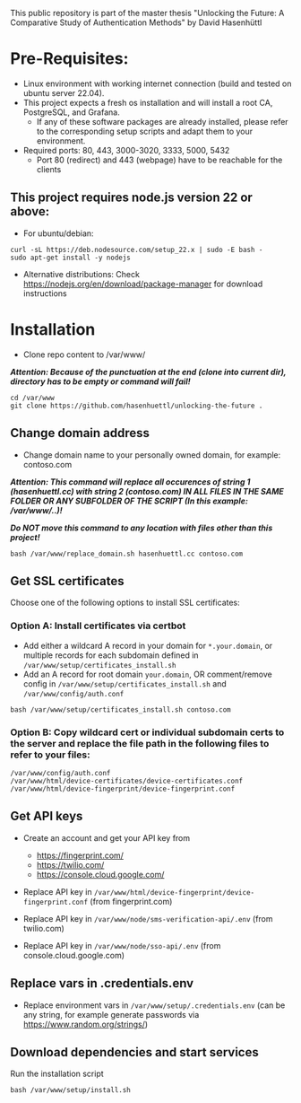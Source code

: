 This public repository is part of the master thesis "Unlocking the Future: A Comparative Study of Authentication Methods" by David Hasenhüttl

# Pre-Requisites:
 * Linux environment with working internet connection (build and tested on ubuntu server 22.04).
 * This project expects a fresh os installation and will install a root CA, PostgreSQL, and Grafana.
   * If any of these software packages are already installed, please refer to the corresponding setup scripts and adapt them to your environment.
 * Required ports: 80, 443, 3000-3020, 3333, 5000, 5432
   * Port 80 (redirect) and 443 (webpage) have to be reachable for the clients

## This project requires node.js version 22 or above:
* For ubuntu/debian:
```
curl -sL https://deb.nodesource.com/setup_22.x | sudo -E bash -
sudo apt-get install -y nodejs
```

* Alternative distributions: Check <https://nodejs.org/en/download/package-manager> for download instructions

# Installation

* Clone repo content to /var/www/

___Attention: Because of the punctuation at the end (clone into current dir), directory has to be empty or command will fail!___
```
cd /var/www
git clone https://github.com/hasenhuettl/unlocking-the-future .
```

## Change domain address
 * Change domain name to your personally owned domain, for example: contoso.com

___**Attention: This command will replace all occurences of string 1 (hasenhuettl.cc) with string 2 (contoso.com) IN ALL FILES IN THE SAME FOLDER OR ANY SUBFOLDER OF THE SCRIPT (In this example: /var/www/..)!**___

___**Do NOT move this command to any location with files other than this project!**___
```
bash /var/www/replace_domain.sh hasenhuettl.cc contoso.com
```

## Get SSL certificates
Choose one of the following options to install SSL certificates:

### Option A: Install certificates via certbot
 * Add either a wildcard A record in your domain for `*.your.domain`, or multiple records for each subdomain defined in `/var/www/setup/certificates_install.sh`
 * Add an A record for root domain `your.domain`, OR comment/remove config in `/var/www/setup/certificates_install.sh` and `/var/www/config/auth.conf`
```
bash /var/www/setup/certificates_install.sh contoso.com
```

### Option B: Copy wildcard cert or individual subdomain certs to the server and replace the file path in the following files to refer to your files:
```
/var/www/config/auth.conf
/var/www/html/device-certificates/device-certificates.conf
/var/www/html/device-fingerprint/device-fingerprint.conf
```

## Get API keys
 * Create an account and get your API key from
   * <https://fingerprint.com/>
   * <https://twilio.com/>
   * <https://console.cloud.google.com/>

 * Replace API key in `/var/www/html/device-fingerprint/device-fingerprint.conf` (from fingerprint.com)
 * Replace API key in `/var/www/node/sms-verification-api/.env` (from twilio.com)
 * Replace API key in `/var/www/node/sso-api/.env` (from console.cloud.google.com)

## Replace vars in .credentials.env
 * Replace environment vars in `/var/www/setup/.credentials.env` (can be any string, for example generate passwords via <https://www.random.org/strings/>)

## Download dependencies and start services
Run the installation script
```
bash /var/www/setup/install.sh
```

